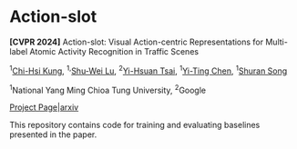 # Action-slot

**[CVPR 2024]** Action-slot: Visual Action-centric Representations for Multi-label Atomic Activity Recognition in Traffic Scenes

<sup>1</sup>[Chi-Hsi Kung]([https://mengdaxu.github.io/](https://hankkung.github.io/website/)),  <sup>1,</sup>[Shu-Wei Lu](),  <sup>2</sup>[Yi-Hsuan Tsai]([https://cheng-chi.github.io/](https://sites.google.com/site/yihsuantsai/)),  <sup>1</sup>[Yi-Ting Chen]([https://www.cs.cmu.edu/~mmv/](https://sites.google.com/site/yitingchen0524)),  <sup>1</sup>[Shuran Song](https://shurans.github.io/)

<sup>1</sup>National Yang Ming Chioa Tung University,  <sup>2</sup>Google

[Project Page]([https://xskill.cs.columbia.edu/)|[arxiv](https://arxiv.org/pdf/2307.09955.pdf](https://hcis-lab.github.io/Action-slot/))

This repository contains code for training and evaluating baselines presented in the paper.
